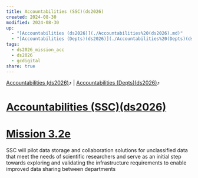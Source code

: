 ```yaml
---
title: Accountabilities (SSC)(ds2026)
created: 2024-08-30
modified: 2024-08-30
up:
  - "[Accountabilities (ds2026)](./Accountabilities%20(ds2026).md)"
  - "[Accountabilities (Depts)(ds2026)](./Accountabilities%20(Depts)(ds2026).md)"
tags:
  - ds2026_mission_acc
  - ds2026
  - gcdigital
share: true
---
```

[Accountabilities (ds2026)](./Accountabilities%20(ds2026).md)⤴️ | [Accountabilities (Depts)(ds2026)](./Accountabilities%20(Depts)(ds2026).md)⤴️
# [Accountabilities (SSC)(ds2026)](Accountabilities%20(SSC)(ds2026).md)
# [Mission 3.2e](Mission%203.2e.md)

SSC will pilot data storage and collaboration solutions for unclassified data that meet the needs of scientific researchers and serve as an initial step towards exploring and validating the infrastructure requirements to enable improved data sharing between departments

